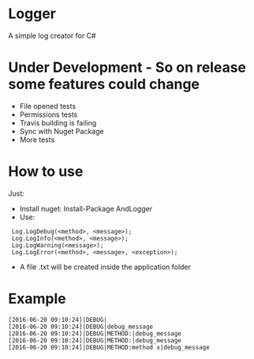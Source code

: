 # Logger
A simple log creator for C#

# Under Development - So on release some features could change
- File opened tests
- Permissions tests
- Travis building is failing
- Sync with Nuget Package
- More tests

# How to use

Just:
- Install nuget: Install-Package AndLogger
- Use: 
``` 
 Log.LogDebug(<method>, <message>);
 Log.LogInfo(<method>, <message>);
 Log.LogWarning(<message>);
 Log.LogError(<method>, <message>, <exception>); 
```
- A file .txt will be created inside the application folder

# Example
```
[2016-06-20 09:10:24]|DEBUG|
[2016-06-20 09:10:24]|DEBUG|debug_message
[2016-06-20 09:10:24]|DEBUG|METHOD:|debug_message
[2016-06-20 09:10:24]|DEBUG|METHOD:|debug_message
[2016-06-20 09:10:24]|DEBUG|METHOD:method x|debug_message
```

